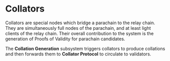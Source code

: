 # Collators

Collators are special nodes which bridge a parachain to the relay chain. They are simultaneously full nodes of the parachain, and at least light clients of the relay chain. Their overall contribution to the system is the generation of Proofs of Validity for parachain candidates.

The **Collation Generation** subsystem triggers collators to produce collations
and then forwards them to **Collator Protocol** to circulate to validators.
